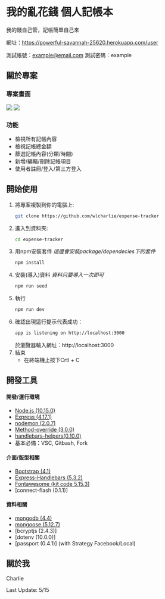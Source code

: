 # 我的亂花錢 個人記帳本

我的錢自己管，記帳簡單自己來

網址：https://powerful-savannah-25620.herokuapp.com/user

測試帳號：example@email.com
測試密碼：example

## 關於專案

### 專案畫面
<img src="https://i.imgur.com/isQ9FtK.png">
<img src="https://i.imgur.com/zgFnPha.png">

### 功能

* 檢視所有記帳內容
* 檢視記帳總金額
* 篩選記帳內容(分類/時間)
* 新增/編輯/刪除記帳項目
* 使用者註冊/登入/第三方登入

## 開始使用

1. 將專案複製到你的電腦上:
   ```sh
   git clone https://github.com/wlcharlie/expense-tracker
   ```
2. 進入到資料夾:
    ```sh
    cd expense-tracker
    ```
3. 用npm安裝套件 *這邊會安裝package/dependecies下的套件*
   ```sh
   npm install
   ```
4. 安裝(導入)資料 *資料只要導入一次即可*
   ```sh
   npm run seed
   ```
5. 執行
   ```sh
   npm run dev
   ```
6. 確認出現這行提示代表成功：
    ```sh
    app is listening on http://localhost:3000
    ```
    於瀏覽器輸入網址：http://localhost:3000
7. 結束
    * 在終端機上按下Crtl + C


## 開發工具

#### 開發/運行環境
* [Node.js (10.15.0)](https://nodejs.org/en/)
* [Express (4.17.1)](https://expressjs.com/zh-tw/)
* [nodemon (2.0.7)](https://www.npmjs.com/package/nodemon)
* [Method-override (3.0.0)](https://www.npmjs.com/package/method-override)
* [handlebars-helpers(0.10.0)](https://www.npmjs.com/package/handlebars-helpers)
* 基本必備：VSC, Gitbash, Fork

#### 介面/版型相關
* [Bootstrap (4.1)](https://getbootstrap.com/)
* [Express-Handlebars (5.3.2)](https://www.npmjs.com/package/express-handlebars)
* [Fontawesome (kit code 5.15.3)](https://fontawesome.com/)
* [connect-flash (0.1.1)]

#### 資料相關
* [mongodb (4.4)](https://docs.mongodb.com/manual/)
* [mongoose (5.12.7)](https://mongoosejs.com/)
* [bcryptjs (2.4.3)]
* [dotenv (10.0.0)]
* [passport (0.4.1)] (with Strategy Facebook/Local)

## 關於我

Charlie

Last Update: 5/15

